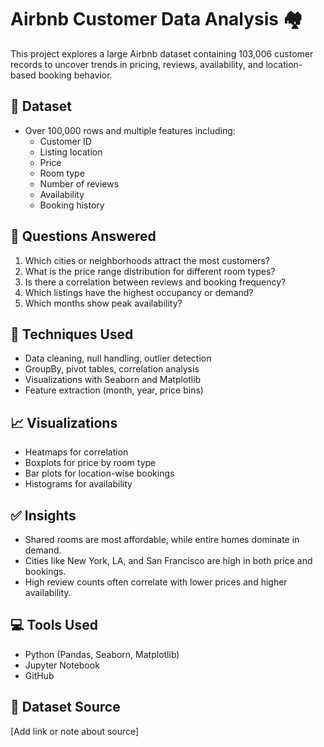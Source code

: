 # Airbnb Customer Data Analysis 🏘️

This project explores a large Airbnb dataset containing 103,006 customer records to uncover trends in pricing, reviews, availability, and location-based booking behavior.

## 📁 Dataset
- Over 100,000 rows and multiple features including:
  - Customer ID
  - Listing location
  - Price
  - Room type
  - Number of reviews
  - Availability
  - Booking history

## 📌 Questions Answered
1. Which cities or neighborhoods attract the most customers?
2. What is the price range distribution for different room types?
3. Is there a correlation between reviews and booking frequency?
4. Which listings have the highest occupancy or demand?
5. Which months show peak availability?

## 🔧 Techniques Used
- Data cleaning, null handling, outlier detection
- GroupBy, pivot tables, correlation analysis
- Visualizations with Seaborn and Matplotlib
- Feature extraction (month, year, price bins)

## 📈 Visualizations
- Heatmaps for correlation
- Boxplots for price by room type
- Bar plots for location-wise bookings
- Histograms for availability

## ✅ Insights
- Shared rooms are most affordable, while entire homes dominate in demand.
- Cities like New York, LA, and San Francisco are high in both price and bookings.
- High review counts often correlate with lower prices and higher availability.

## 💻 Tools Used
- Python (Pandas, Seaborn, Matplotlib)
- Jupyter Notebook
- GitHub

## 📎 Dataset Source
[Add link or note about source]

